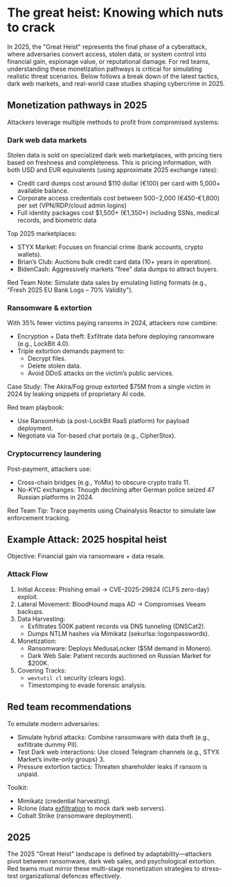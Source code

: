# The great heist: Knowing which nuts to crack

In 2025, the "Great Heist" represents the final phase of a cyberattack, where adversaries convert access, stolen data, 
or system control into financial gain, espionage value, or reputational damage. For red teams, understanding these 
monetization pathways is critical for simulating realistic threat scenarios. Below follows a break down of the latest 
tactics, dark web markets, and real-world case studies shaping cybercrime in 2025.

## Monetization pathways in 2025

Attackers leverage multiple methods to profit from compromised systems:

### Dark web data markets

Stolen data is sold on specialized dark web marketplaces, with pricing tiers based on freshness and completeness. 
This is pricing information, with both USD and EUR equivalents (using approximate 2025 exchange rates):

* Credit card dumps cost around $110 dollar (€100) per card with 5,000+ available balance.
* Corporate access credentials cost between $500−$2,000 (€450-€1,800) per set (VPN/RDP/cloud admin logins)
* Full identity packages cost $1,500+ (€1,350+) including SSNs, medical records, and biometric data

Top 2025 marketplaces:

* STYX Market: Focuses on financial crime (bank accounts, crypto wallets).
* Brian’s Club: Auctions bulk credit card data (10+ years in operation).
* BidenCash: Aggressively markets "free" data dumps to attract buyers.

Red Team Note: Simulate data sales by emulating listing formats (e.g., "Fresh 2025 EU Bank Logs – 70% Validity").

### Ransomware & extortion

With 35% fewer victims paying ransoms in 2024, attackers now combine:

* Encryption + Data theft: Exfiltrate data before deploying ransomware (e.g., LockBit 4.0).
* Triple extortion demands payment to:
  * Decrypt files.
  * Delete stolen data.
  * Avoid DDoS attacks on the victim’s public services.

Case Study: The Akira/Fog group extorted $75M from a single victim in 2024 by leaking snippets of proprietary AI code.

Red team playbook:

* Use RansomHub (a post-LockBit RaaS platform) for payload deployment.
* Negotiate via Tor-based chat portals (e.g., CipherStox).

### Cryptocurrency laundering

Post-payment, attackers use:

* Cross-chain bridges (e.g., YoMix) to obscure crypto trails 11.
* No-KYC exchanges: Though declining after German police seized 47 Russian platforms in 2024.

Red Team Tip: Trace payments using Chainalysis Reactor to simulate law enforcement tracking.

## Example Attack: 2025 hospital heist

Objective: Financial gain via ransomware + data resale.

### Attack Flow

1. Initial Access: Phishing email → CVE-2025-29824 (CLFS zero-day) exploit.
2. Lateral Movement: BloodHound maps AD → Compromises Veeam backups.
3. Data Harvesting:
   * Exfiltrates 500K patient records via DNS tunneling (DNSCat2).
   * Dumps NTLM hashes via Mimikatz (sekurlsa::logonpasswords).
4. Monetization:
   * Ransomware: Deploys MedusaLocker ($5M demand in Monero).
   * Dark Web Sale: Patient records auctioned on Russian Market for $200K.
5. Covering Tracks:
   * `wevtutil cl` security (clears logs).
   * Timestomping to evade forensic analysis.

## Red team recommendations

To emulate modern adversaries:

* Simulate hybrid attacks: Combine ransomware with data theft (e.g., exfiltrate dummy PII).
* Test Dark web interactions: Use closed Telegram channels (e.g., STYX Market’s invite-only groups) 3.
* Pressure extortion tactics: Threaten shareholder leaks if ransom is unpaid.

Toolkit:

* Mimikatz (credential harvesting).
* Rclone (data [exfiltration](exfiltration.md) to mock dark web servers).
* Cobalt Strike (ransomware deployment).

## 2025

The 2025 "Great Heist" landscape is defined by adaptability—attackers pivot between ransomware, dark web sales, and 
psychological extortion. Red teams must mirror these multi-stage monetization strategies to stress-test 
organizational defences effectively.
